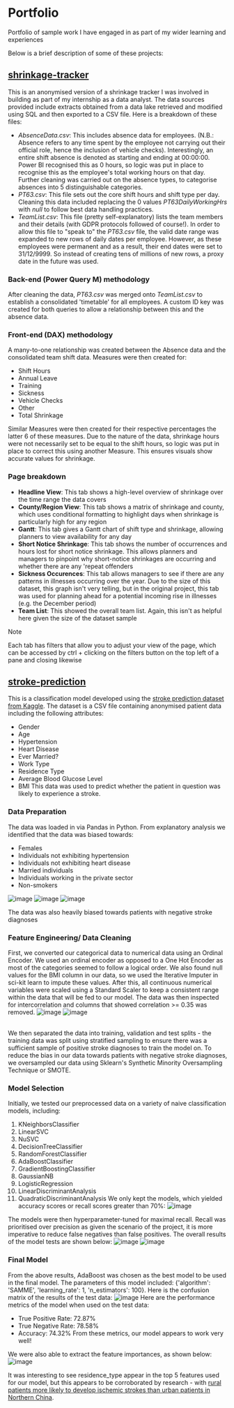 # Portfolio
Portfolio of sample work I have engaged in as part of my wider learning and experiences

Below is a brief description of some of these projects:


## [shrinkage-tracker](https://github.com/abhirup-roy/Portfolio/tree/main/shrinkage-tracker)
This is an anonymised version of a shrinkage tracker I was involved in building as part of my internship as a data analyst. The data sources provided include extracts obtained from a data lake retrieved and modified using SQL and then exported to a CSV file. Here is a breakdown of these files:
* _AbsenceData.csv_: This includes absence data for employees. (N.B.: Absence refers to any time spent by the employee not carrying out their official role, hence the inclusion of vehicle checks). Interestingly, an entire shift absence is denoted as starting and ending at 00:00:00. Power BI recognised this as 0 hours, so logic was put in place to recognise this as the employee's total working hours on that day. Further cleaning was carried out on the absence types, to categorise absences into 5 distinguishable categories.
* _PT63.csv_: This file sets out the core shift hours and shift type per day. Cleaning this data included replacing the 0 values _PT63DailyWorkingHrs_ with _null_ to follow best data handling practices.
* _TeamList.csv_: This file (pretty self-explanatory) lists the team members and their details (with GDPR protocols followed of course!). In order to allow this file to "speak to" the _PT63.csv_ file, the valid date range was expanded to new rows of daily dates per employee. However, as these employees were permanent and as a result, their end dates were set to 31/12/9999. So instead of creating tens of millions of new rows, a proxy date in the future was used.

### Back-end (Power Query M) methodology
After cleaning the data, _PT63.csv_ was merged onto _TeamList.csv_ to establish a consolidated 'timetable' for all employees. A custom ID key was created for both queries to allow a relationship between this and the absence data. 

### Front-end (DAX) methodology
A many-to-one relationship was created between the Absence data and the consolidated team shift data. Measures were then created for:
* Shift Hours
* Annual Leave
* Training
* Sickness
* Vehicle Checks
* Other
* Total Shrinkage
  
Similar Measures were then created for their respective percentages the latter 6 of these measures. Due to the nature of the data, shrinkage hours were not necessarily set to be equal to the shift hours, so logic was put in place to correct this using another Measure. This ensures visuals show accurate values for shrinkage.

### Page breakdown
* **Headline View**: This tab shows a high-level overview of shrinkage over the time range the data covers
* **County/Region View**: This tab shows a matrix of shrinkage and county, which uses conditional formatting to highlight days when shrinkage is particularly high for any region
* **Gantt**: This tab gives a Gantt chart of shift type and shrinkage, allowing planners to view availability for any day
* **Short Notice Shrinkage**: This tab shows the number of occurrences and hours lost for short notice shrinkage. This allows planners and managers to pinpoint why short-notice shrinkages are occurring and whether there are any 'repeat offenders
* **Sickness Occurences**: This tab allows managers to see if there are any patterns in illnesses occurring over the year. Due to the size of this dataset, this graph isn't very telling, but in the original project, this tab was used for planning ahead for a potential incoming rise in illnesses (e.g. the December period)
* **Team List**: This showed the overall team list. Again, this isn't as helpful here given the size of the dataset sample

>[!NOTE]
> Each tab has filters that allow you to adjust your view of the page, which can be accessed by ctrl + clicking on the filters button on the top left of a pane and closing likewise

## [stroke-prediction](https://github.com/abhirup-roy/Portfolio/tree/main/stroke-prediction)
This is a classification model developed using the [stroke prediction dataset from Kaggle](https://www.kaggle.com/datasets/fedesoriano/stroke-prediction-dataset). The dataset is a CSV file containing anonymised patient data including the following attributes:
* Gender
* Age
* Hypertension
* Heart Disease
* Ever Married?
* Work Type
* Residence Type
* Average Blood Glucose Level
* BMI
This data was used to predict whether the patient in question was likely to experience a stroke.


### Data Preparation
The data was loaded in via Pandas in Python. From explanatory analysis we identified that the data was biased towards: 
* Females
* Individuals not exhibiting hypertension
* Individuals not exhibiting heart disease
* Married individuals
* Individuals working in the private sector
* Non-smokers

![image](https://github.com/abhirup-roy/Portfolio/assets/66738639/8bbb0a6b-4b87-49f9-ad89-449993941ce1)
![image](https://github.com/abhirup-roy/Portfolio/assets/66738639/edd00693-7253-4129-a0a1-1d90e4e3b82c)
![image](https://github.com/abhirup-roy/Portfolio/assets/66738639/0e3568f3-191f-48ad-bacf-db00c7be2a03)

The data was also heavily biased towards patients with negative stroke diagnoses




### Feature Engineering/ Data Cleaning
First, we converted our categorical data to numerical data using an Ordinal Encoder. We used an ordinal encoder as opposed to a One Hot Encoder as most of the categories seemed to follow a logical order. We also found null values for the BMI column in our data, so we used the Iterative Imputer in sci-kit learn to impute these values. After this, all continuous numerical variables were scaled using a Standard Scaler to keep a consistent range within the data that will be fed to our model. The data was then inspected for intercorrelation and columns that showed correlation >= 0.35 was removed.
![image](https://github.com/abhirup-roy/Portfolio/assets/66738639/c5735937-30ce-4936-8d21-e857d473abb9)
![image](https://github.com/abhirup-roy/Portfolio/assets/66738639/dfe632bf-9054-41dc-b150-57664c53a3db)


<br>
We then separated the data into training, validation and test splits - the training data was split using stratified sampling to ensure there was a sufficient sample of positive stroke diagnoses to train the model on. To reduce the bias in our data towards patients with negative stroke diagnoses, we oversampled our data using Sklearn's Synthetic Minority Oversampling Technique or SMOTE. 

### Model Selection
Initially, we tested our preprocessed data on a variety of naive classification models, including:
1. KNeighborsClassifier
2. LinearSVC
3. NuSVC
4. DecisionTreeClassifier
5. RandomForestClassifier
6. AdaBoostClassifier
7. GradientBoostingClassifier
8. GaussianNB
9. LogisticRegression
10. LinearDiscriminantAnalysis
11. QuadraticDiscriminantAnalysis
We only kept the models, which yielded accuracy scores or recall scores greater than 70%:
![image](https://github.com/abhirup-roy/Portfolio/assets/66738639/415263aa-c7e4-41fa-8603-f0e043dadcd8)

The models were then hyperparameter-tuned for maximal recall. Recall was prioritised over precision as given the scenario of the project, it is more imperative to reduce false negatives than false positives. The overall results of the model tests are shown below:
![image](https://github.com/abhirup-roy/Portfolio/assets/66738639/ed7c3df5-8fc6-410b-b29f-c9d80c8b8988)
![image](https://github.com/abhirup-roy/Portfolio/assets/66738639/5abba104-f535-4ddd-8671-5e4e22f74abc)

### Final Model
From the above results, AdaBoost was chosen as the best model to be used in the final model. The parameters of this model included: {'algorithm': 'SAMME', 'learning_rate': 1, 'n_estimators': 100}. Here is the confusion matrix of the results of the test data:
![image](https://github.com/abhirup-roy/Portfolio/assets/66738639/c0ca7f6a-6958-4938-9e90-6d665d07a014)
Here are the performance metrics of the model when used on the test data:
* True Positive Rate: 72.87%
* True Negative Rate: 78.58%
* Accuracy: 74.32%
From these metrics, our model appears to work very well!

We were also able to extract the feature importances, as shown below:
![image](https://github.com/abhirup-roy/Portfolio/assets/66738639/ee435557-ad0e-454f-afc7-1834563985b4)

It was interesting to see residence_type appear in the top 5 features used for our model, but this appears to be corroborated by research - with [rural patients more likely to develop ischemic strokes than urban patients in Northern China](https://www.ncbi.nlm.nih.gov/pmc/articles/PMC6571368/#R5). 
